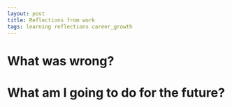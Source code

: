 ```yaml
---
layout: post
title: Reflections from work
tags: learning reflections career_growth
---
```


# What was wrong?

# What am I going to do for the future?
